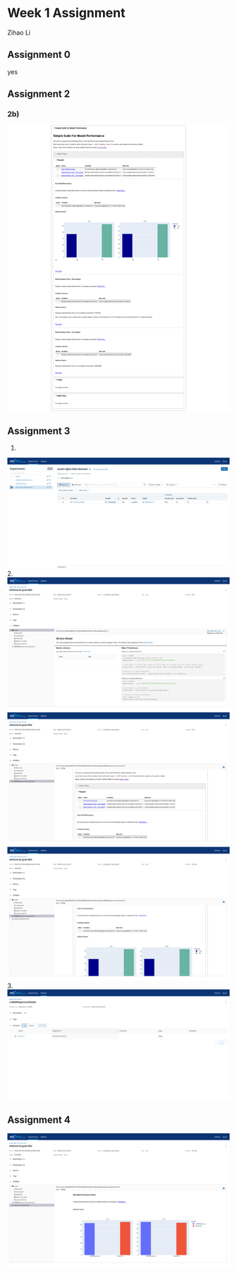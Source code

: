 # Week 1 Assignment
Zihao Li
## Assignment 0 
yes
## Assignment 2
### 2b)
![FireShot Capture 001 - Simple Suite For Model Performance - ](./assignment_images/FireShot%20Capture%20001%20-%20Simple%20Suite%20For%20Model%20Performance%20-%20.png)
## Assignment 3
1. 
![FireShot Capture 002 - MLflow - mlflow-server.local](./assignment_images/FireShot%20Capture%20002%20-%20MLflow%20-%20mlflow-server.local.png)
2. 
![FireShot Capture 003 - MLflow - mlflow-server.local](./assignment_images/FireShot%20Capture%20003%20-%20MLflow%20-%20mlflow-server.local.png)
![FireShot Capture 004 - MLflow - mlflow-server.local](./assignment_images/FireShot%20Capture%20004%20-%20MLflow%20-%20mlflow-server.local.png)
![FireShot Capture 007 - MLflow - mlflow-server.local](./assignment_images/FireShot%20Capture%20007%20-%20MLflow%20-%20mlflow-server.local.png)
3. 
![FireShot Capture 005 - MLflow - mlflow-server.local](./assignment_images/FireShot%20Capture%20005%20-%20MLflow%20-%20mlflow-server.local.png)
## Assignment 4
![FireShot Capture 006 - MLflow - mlflow-server.local](./assignment_images/FireShot%20Capture%20006%20-%20MLflow%20-%20mlflow-server.local.png)